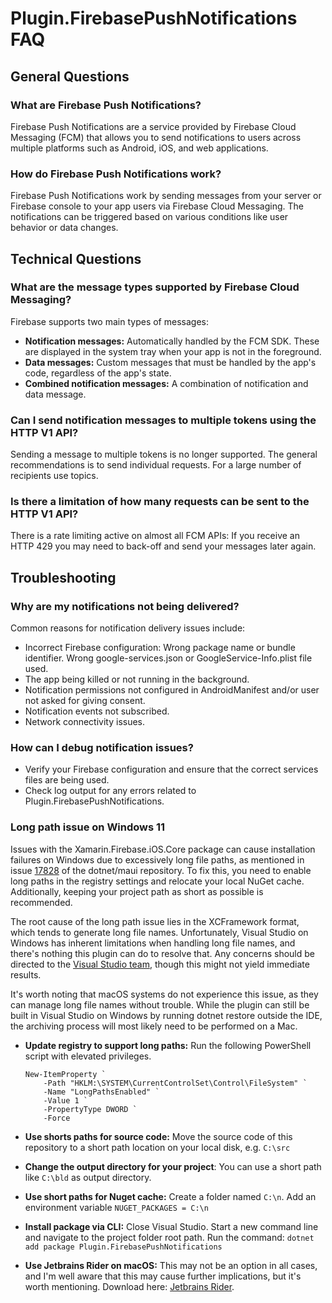 # Plugin.FirebasePushNotifications FAQ

## General Questions

### What are Firebase Push Notifications?
Firebase Push Notifications are a service provided by Firebase Cloud Messaging (FCM) that allows you to send notifications to users across multiple platforms such as Android, iOS, and web applications.

### How do Firebase Push Notifications work?
Firebase Push Notifications work by sending messages from your server or Firebase console to your app users via Firebase Cloud Messaging. The notifications can be triggered based on various conditions like user behavior or data changes.

## Technical Questions

### What are the message types supported by Firebase Cloud Messaging?
Firebase supports two main types of messages:
- **Notification messages:** Automatically handled by the FCM SDK. These are displayed in the system tray when your app is not in the foreground.
- **Data messages:** Custom messages that must be handled by the app's code, regardless of the app's state.
- **Combined notification messages:** A combination of notification and data message.

### Can I send notification messages to multiple tokens using the HTTP V1 API?
Sending a message to multiple tokens is no longer supported.
The general recommendations is to send individual requests. For a large number of recipients use topics.

### Is there a limitation of how many requests can be sent to the HTTP V1 API?
There is a rate limiting active on almost all FCM APIs:
If you receive an HTTP 429 you may need to back-off and send your messages later again.

## Troubleshooting

### Why are my notifications not being delivered?
Common reasons for notification delivery issues include:
- Incorrect Firebase configuration: Wrong package name or bundle identifier. Wrong google-services.json or GoogleService-Info.plist file used.
- The app being killed or not running in the background.
- Notification permissions not configured in AndroidManifest and/or user not asked for giving consent.
- Notification events not subscribed.
- Network connectivity issues.

### How can I debug notification issues?
- Verify your Firebase configuration and ensure that the correct services files are being used.
- Check log output for any errors related to Plugin.FirebasePushNotifications.

### Long path issue on Windows 11
Issues with the Xamarin.Firebase.iOS.Core package can cause installation failures on Windows due to excessively long file paths, as mentioned in issue [17828](https://github.com/dotnet/maui/issues/17828) of the dotnet/maui repository. To fix this, you need to enable long paths in the registry settings and relocate your local NuGet cache. Additionally, keeping your project path as short as possible is recommended.

The root cause of the long path issue lies in the XCFramework format, which tends to generate long file names. Unfortunately, Visual Studio on Windows has inherent limitations when handling long file names, and there's nothing this plugin can do to resolve that. Any concerns should be directed to the [Visual Studio team](https://developercommunity.visualstudio.com/t/Allow-building-running-and-debugging-a/351628), though this might not yield immediate results.

It's worth noting that macOS systems do not experience this issue, as they can manage long file names without trouble. While the plugin can still be built in Visual Studio on Windows by running dotnet restore outside the IDE, the archiving process will most likely need to be performed on a Mac.

- **Update registry to support long paths:** Run the following PowerShell script with elevated privileges.
    ```
    New-ItemProperty `
        -Path "HKLM:\SYSTEM\CurrentControlSet\Control\FileSystem" `
        -Name "LongPathsEnabled" `
        -Value 1 `
        -PropertyType DWORD `
        -Force
    ```

- **Use shorts paths for source code:** 
Move the source code of this repository to a short path location on your local disk, e.g. `C:\src`

- **Change the output directory for your project**: You can use a short path like `C:\bld` as output directory.

- **Use short paths for Nuget cache:**
Create a folder named `C:\n`. Add an environment variable `NUGET_PACKAGES = C:\n`

- **Install package via CLI:**
Close Visual Studio. Start a new command line and navigate to the project folder root path. Run the command: `dotnet add package Plugin.FirebasePushNotifications`

- **Use Jetbrains Rider on macOS:** This may not be an option in all cases, and I'm well aware that this may cause further implications, but it's worth mentioning. Download here: [Jetbrains Rider](https://jetbrains.com/rider/).